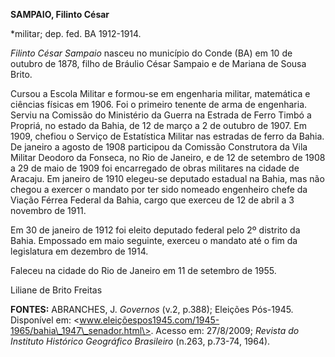 **SAMPAIO, Filinto César**

\*militar; dep. fed. BA 1912-1914.

*Filinto César Sampaio* nasceu no município do Conde (BA) em 10 de
outubro de 1878, filho de Bráulio César Sampaio e de Mariana de Sousa
Brito.

Cursou a Escola Militar e formou-se em engenharia militar, matemática e
ciências físicas em 1906. Foi o primeiro tenente de arma de engenharia.
Serviu na Comissão do Ministério da Guerra na Estrada de Ferro Timbó a
Propriá, no estado da Bahia, de 12 de março a 2 de outubro de 1907. Em
1909, chefiou o Serviço de Estatística Militar nas estradas de ferro da
Bahia. De janeiro a agosto de 1908 participou da Comissão Construtora da
Vila Militar Deodoro da Fonseca, no Rio de Janeiro, e de 12 de setembro
de 1908 a 29 de maio de 1909 foi encarregado de obras militares na
cidade de Aracaju. Em janeiro de 1910 elegeu-se deputado estadual na
Bahia, mas não chegou a exercer o mandato por ter sido nomeado
engenheiro chefe da Viação Férrea Federal da Bahia, cargo que exerceu de
12 de abril a 3 novembro de 1911.

Em 30 de janeiro de 1912 foi eleito deputado federal pelo 2º distrito da
Bahia. Empossado em maio seguinte, exerceu o mandato até o fim da
legislatura em dezembro de 1914.

Faleceu na cidade do Rio de Janeiro em 11 de setembro de 1955.

Liliane de Brito Freitas

**FONTES:** ABRANCHES, J. *Governos* (v.2, p.388); Eleições Pós-1945.
Disponível em:
\<www.eleiçõespos1945.com/1945-1965/bahia\_1947\_senador.html\>. Acesso
em: 27/8/2009; *Revista do Instituto Histórico Geográfico Brasileiro*
(n.263, p.73-74, 1964).
